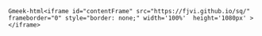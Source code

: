 `Gmeek-html<iframe id="contentFrame" src="https://fjvi.github.io/sq/" frameborder="0" style="border: none;" width='100%'  height='1080px' ></iframe>`